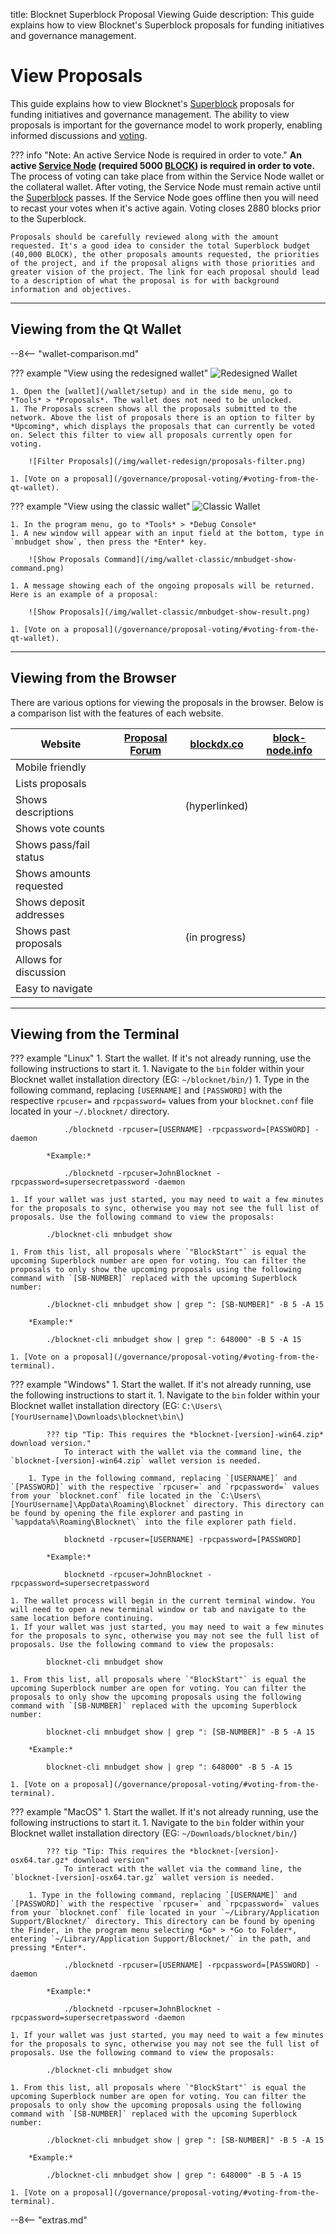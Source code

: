 title: Blocknet Superblock Proposal Viewing Guide
description: This guide explains how to view Blocknet's Superblock proposals for funding initiatives and governance management.


# View Proposals
This guide explains how to view Blocknet's [Superblock](/governance/introduction/#superblock) proposals for funding initiatives and governance management. The ability to view proposals is important for the governance model to work properly, enabling informed discussions and [voting](/governance/proposal-voting).

??? info "Note: An active Service Node is required in order to vote."
	**An active [Service Node](/service-nodes/introduction) (required 5000 [BLOCK](/blockchain/introduction)) is required in order to vote.** The process of voting can take place from within the Service Node wallet or the collateral wallet. After voting, the Service Node must remain active until the [Superblock](/governance/introduction/#superblock) passes. If the Service Node goes offline then you will need to recast your votes when it's active again. Voting closes 2880 blocks prior to the Superblock.

	Proposals should be carefully reviewed along with the amount requested. It's a good idea to consider the total Superblock budget (40,000 BLOCK), the other proposals amounts requested, the priorities of the project, and if the proposal aligns with those priorities and greater vision of the project. The link for each proposal should lead to a description of what the proposal is for with background information and objectives.

---

## Viewing from the Qt Wallet
--8<-- "wallet-comparison.md"


??? example "View using the redesigned wallet"
	![Redesigned Wallet](/img/wallet-redesign/wallet-redesign.png)

	1. Open the [wallet](/wallet/setup) and in the side menu, go to *Tools* > *Proposals*. The wallet does not need to be unlocked.
	1. The Proposals screen shows all the proposals submitted to the network. Above the list of proposals there is an option to filter by *Upcoming*, which displays the proposals that can currently be voted on. Select this filter to view all proposals currently open for voting.

		![Filter Proposals](/img/wallet-redesign/proposals-filter.png)

	1. [Vote on a proposal](/governance/proposal-voting/#voting-from-the-qt-wallet).


??? example "View using the classic wallet"
	![Classic Wallet](/img/wallet-classic/wallet-classic.png)

	1. In the program menu, go to *Tools* > *Debug Console*
	1. A new window will appear with an input field at the bottom, type in `mnbudget show`, then press the *Enter* key.

		![Show Proposals Command](/img/wallet-classic/mnbudget-show-command.png)

	1. A message showing each of the ongoing proposals will be returned. Here is an example of a proposal:

		![Show Proposals](/img/wallet-classic/mnbudget-show-result.png)

	1. [Vote on a proposal](/governance/proposal-voting/#voting-from-the-qt-wallet).

---

## Viewing from the Browser
There are various options for viewing the proposals in the browser. Below is a comparison list with the features of each website.


|Website | [Proposal Forum](https://forum.blocknet.co/c/final-proposals) |	[blockdx.co](https://blockdx.co/funding-proposals)	|	[block-node.info](https://block-node.info/node_info2.php)
------------------------|--------------------|--------------------|--------------------|
Mobile friendly 		|<i class="fa fa-check"></i>|<i class="fa fa-check"></i>|<i class="fa fa-times"></i>
Lists proposals 		|<i class="fa fa-check"></i>|<i class="fa fa-check"></i>|<i class="fa fa-check"></i>
Shows descriptions		|<i class="fa fa-check"></i>|(hyperlinked)|<i class="fa fa-check"></i>
Shows vote counts		|<i class="fa fa-times"></i>|<i class="fa fa-check"></i>|<i class="fa fa-check"></i>
Shows pass/fail status	|<i class="fa fa-times"></i>|<i class="fa fa-check"></i>|<i class="fa fa-times"></i>
Shows amounts requested |<i class="fa fa-check"></i>|<i class="fa fa-check"></i>|<i class="fa fa-check"></i>
Shows deposit addresses |<i class="fa fa-times"></i>|<i class="fa fa-times"></i>|<i class="fa fa-check"></i>
Shows past proposals 	|<i class="fa fa-check"></i>|(in progress)|<i class="fa fa-check"></i>
Allows for discussion 	|<i class="fa fa-check"></i>|<i class="fa fa-check"></i>|<i class="fa fa-times"></i>
Easy to navigate 		|<i class="fa fa-minus"></i>|<i class="fa fa-check"></i>|<i class="fa fa-check"></i>



<!-- 
??? example "View using the proposal forum"

??? example "View using blockdx.co"

??? example "View using block-node.info" 
-->

---

## Viewing from the Terminal

??? example "Linux"
	1. Start the wallet. If it's not already running, use the following instructions to start it. 
		1. Navigate to the `bin` folder within your Blocknet wallet installation directory (EG: `~/blocknet/bin/`)
		1. Type in the following command, replacing `[USERNAME]` and `[PASSWORD]` with the respective `rpcuser=` and `rpcpassword=` values from your `blocknet.conf` file located in your `~/.blocknet/` directory.

				./blocknetd -rpcuser=[USERNAME] -rpcpassword=[PASSWORD] -daemon

			*Example:*

				./blocknetd -rpcuser=JohnBlocknet -rpcpassword=supersecretpassword -daemon

	1. If your wallet was just started, you may need to wait a few minutes for the proposals to sync, otherwise you may not see the full list of proposals. Use the following command to view the proposals:

			./blocknet-cli mnbudget show

	1. From this list, all proposals where `"BlockStart"` is equal the upcoming Superblock number are open for voting. You can filter the proposals to only show the upcoming proposals using the following command with `[SB-NUMBER]` replaced with the upcoming Superblock number:

			./blocknet-cli mnbudget show | grep ": [SB-NUMBER]" -B 5 -A 15

		*Example:*

			./blocknet-cli mnbudget show | grep ": 648000" -B 5 -A 15

	1. [Vote on a proposal](/governance/proposal-voting/#voting-from-the-terminal).


??? example "Windows"
	1. Start the wallet. If it's not already running, use the following instructions to start it. 
		1. Navigate to the `bin` folder within your Blocknet wallet installation directory (EG: `C:\Users\[YourUsername]\Downloads\blocknet\bin\`)

			??? tip "Tip: This requires the *blocknet-[version]-win64.zip* download version."
				To interact with the wallet via the command line, the `blocknet-[version]-win64.zip` wallet version is needed.

		1. Type in the following command, replacing `[USERNAME]` and `[PASSWORD]` with the respective `rpcuser=` and `rpcpassword=` values from your `blocknet.conf` file located in the `C:\Users\[YourUsername]\AppData\Roaming\Blocknet` directory. This directory can be found by opening the file explorer and pasting in `%appdata%\Roaming\Blocknet\` into the file explorer path field.

				blocknetd -rpcuser=[USERNAME] -rpcpassword=[PASSWORD]

			*Example:*

				blocknetd -rpcuser=JohnBlocknet -rpcpassword=supersecretpassword

	1. The wallet process will begin in the current terminal window. You will need to open a new terminal window or tab and navigate to the same location before continuing.
	1. If your wallet was just started, you may need to wait a few minutes for the proposals to sync, otherwise you may not see the full list of proposals. Use the following command to view the proposals:

			blocknet-cli mnbudget show

	1. From this list, all proposals where `"BlockStart"` is equal the upcoming Superblock number are open for voting. You can filter the proposals to only show the upcoming proposals using the following command with `[SB-NUMBER]` replaced with the upcoming Superblock number:

			blocknet-cli mnbudget show | grep ": [SB-NUMBER]" -B 5 -A 15

		*Example:*

			blocknet-cli mnbudget show | grep ": 648000" -B 5 -A 15

	1. [Vote on a proposal](/governance/proposal-voting/#voting-from-the-terminal).


??? example "MacOS"
	1. Start the wallet. If it's not already running, use the following instructions to start it. 
		1. Navigate to the `bin` folder within your Blocknet wallet installation directory (EG: `~/Downloads/blocknet/bin/`)

			??? tip "Tip: This requires the *blocknet-[version]-osx64.tar.gz* download version"
				To interact with the wallet via the command line, the `blocknet-[version]-osx64.tar.gz` wallet version is needed.

		1. Type in the following command, replacing `[USERNAME]` and `[PASSWORD]` with the respective `rpcuser=` and `rpcpassword=` values from your `blocknet.conf` file located in your `~/Library/Application Support/Blocknet/` directory. This directory can be found by opening the Finder, in the program menu selecting *Go* > *Go to Folder*, entering `~/Library/Application Support/Blocknet/` in the path, and pressing *Enter*.

				./blocknetd -rpcuser=[USERNAME] -rpcpassword=[PASSWORD] -daemon

			*Example:*

				./blocknetd -rpcuser=JohnBlocknet -rpcpassword=supersecretpassword -daemon

	1. If your wallet was just started, you may need to wait a few minutes for the proposals to sync, otherwise you may not see the full list of proposals. Use the following command to view the proposals:

			./blocknet-cli mnbudget show

	1. From this list, all proposals where `"BlockStart"` is equal the upcoming Superblock number are open for voting. You can filter the proposals to only show the upcoming proposals using the following command with `[SB-NUMBER]` replaced with the upcoming Superblock number:

			./blocknet-cli mnbudget show | grep ": [SB-NUMBER]" -B 5 -A 15

		*Example:*

			./blocknet-cli mnbudget show | grep ": 648000" -B 5 -A 15

	1. [Vote on a proposal](/governance/proposal-voting/#voting-from-the-terminal).








<script type="text/javascript">
// read instructions for related links in ../snippets/extras.md
var relatedLinks = [];
</script>

--8<-- "extras.md"





